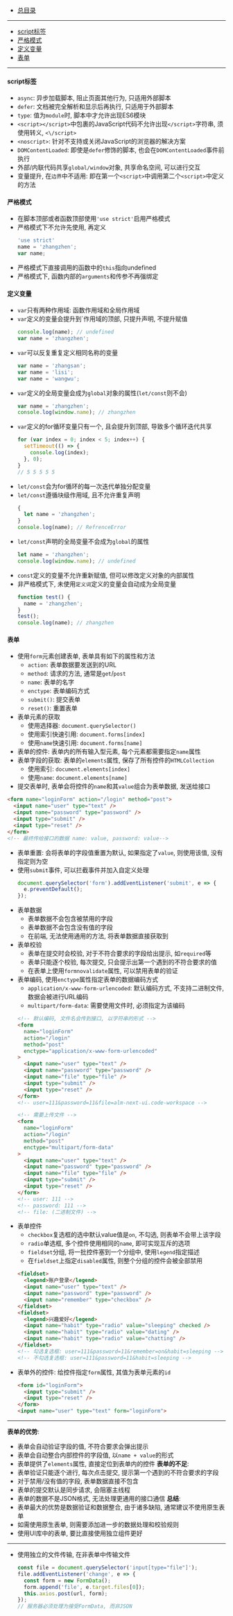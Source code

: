 + [总目录](../readme.md)
***
+ [script标签](#script标签)
+ [严格模式](#严格模式)
+ [定义变量](#定义变量)
+ [表单](#表单)
***
#### script标签
+ `async`: 异步加载脚本, 阻止页面其他行为, 只适用外部脚本
+ `defer`: 文档被完全解析和显示后再执行, 只适用于外部脚本
+ `type`: 值为`module`时, 脚本中才允许出现ES6模块
+ `<script></script>`中包裹的JavaScript代码不允许出现`</script>`字符串, 须使用转义, `<\/script>`
+ `<noscript>`: 针对不支持或关闭JavaScript的浏览器的解决方案
+ `DOMContentLoaded`: 即使是`defer`修饰的脚本, 也会在`DOMContentLoaded`事件前执行
+ 外部/内联代码共享`global/window`对象, 共享命名空间, 可以进行交互
+ 变量提升, 在`边界`中不适用: 即在第一个`<script>`中调用第二个`<script>`中定义的方法

#### 严格模式
+ 在脚本顶部或者函数顶部使用`'use strict'`启用严格模式
+ 严格模式下不允许先使用, 再定义
  ```JavaScript
  'use strict'
  name = 'zhangzhen';
  var name;
  ```
+ 严格模式下直接调用的函数中的`this`指向undefined
+ 严格模式下, 函数内部的`arguments`和传参不再强绑定

#### 定义变量
+ `var`只有两种作用域: 函数作用域和全局作用域
+ `var`定义的变量会提升到`作用域的顶部, 只提升声明, 不提升赋值
  ```JavaScript
  console.log(name); // undefined
  var name = 'zhangzhen';
  ```
+ `var`可以反复重复定义相同名称的变量
  ```JavaScript
  var name = 'zhangsan';
  var name = 'lisi';
  var name = 'wangwu';
  ```
+ `var`定义的全局变量会成为`global`对象的属性(`let/const`则不会)
  ```JavaScript
  var name = 'zhangzhen';
  console.log(window.name); // zhangzhen
  ```
+ `var`定义的for循环变量只有一个, 且会提升到顶部, 导致多个循环迭代共享
  ```JavaScript
  for (var index = 0; index < 5; index++) {
    setTimeout(() => {
      console.log(index);
    }, 0);
  }
  // 5 5 5 5 5
  ```
+ `let/const`会为for循环的每一次迭代单独分配变量
+ `let/const`遵循块级作用域, 且不允许重复声明
  ```JavaScript
  {
    let name = 'zhangzhen';
  }
  console.log(name); // RefrenceError
  ```
+ `let/const`声明的全局变量不会成为`global`的属性
  ```JavaScript
  let name = 'zhangzhen';
  console.log(window.name); // undefined
  ```
+ `const`定义的变量不允许重新赋值, 但可以修改定义对象的内部属性
+ 非严格模式下, 未使用`定义词`定义的变量会自动成为全局变量
  ```JavaScript
  function test() {
    name = 'zhangzhen';
  }
  test();
  console.log(name); // zhangzhen
  ```

#### 表单
+ 使用`form`元素创建表单, 表单具有如下的属性和方法
  - `action`: 表单数据要发送到的URL
  - `method`: 请求的方法, 通常是`get`/`post`
  - `name`: 表单的名字
  - `enctype`: 表单编码方式
  - `submit()`: 提交表单
  - `reset()`: 重置表单
+ 表单元素的获取
  - 使用选择器: `document.querySelector()`
  - 使用索引快速引用: `document.forms[index]`
  - 使用`name`快速引用: `document.forms[name]`
+ 表单的控件: 表单内的所有输入型元素, 每个元素都需要指定`name`属性
+ 表单字段的获取: 表单的`elements`属性, 保存了所有控件的`HTMLCollection`
  - 使用索引: `document.elements[index]`
  - 使用`name`: `document.elements[name]`
+ 提交表单时, 表单会将控件的`name`和其`value`组合为表单数据, 发送给接口
```html
<form name="loginForm" action="/login" method="post">
  <input name="user" type="text" />
  <input name="password" type="password" />
  <input type="submit" />
  <input type="reset" />
</form>
<!-- 最终传给接口的数据 name: value, password: value-->
```
+ 表单重置: 会将表单的字段值重置为默认, 如果指定了`value`, 则使用该值, 没有指定则为空
+ 使用`submit`事件, 可以拦截事件并加入自定义处理
  ```JavaScript
  document.querySelector('form').addEventListener('submit', e => {
    e.preventDefault();
  });
  ```
+ 表单数据
  - 表单数据不会包含被禁用的字段
  - 表单数据不会包含没有值的字段
  - 在前端, 无法使用通用的方法, 将表单数据直接获取到
+ 表单校验
  - 表单在提交时会校验, 对于不符合要求的字段给出提示, 如`required`等
  - 表单只能逐个校验, 每次提交, 只会提示出第一个遇到的不符合要求的值
  - 在表单上使用`formnovalidate`属性, 可以禁用表单的验证
+ 表单编码, 使用`enctype`属性指定表单的数据编码方式
  - `application/x-www-form-urlencoded`: 默认编码方式, 不支持二进制文件, 数据会被进行URL编码
  - `multipart/form-data`: 需要使用文件时, 必须指定为该编码
  ```html
  <!-- 默认编码, 文件名会传到接口, 以字符串的形式 -->
  <form
    name="loginForm"
    action="/login"
    method="post"
    enctype="application/x-www-form-urlencoded"
  >
    <input name="user" type="text" />
    <input name="password" type="password" />
    <input name="file" type="file" />
    <input type="submit" />
    <input type="reset" />
  </form>
  <!-- user=111&password=11&file=alm-next-ui.code-workspace -->

  <!-- 需要上传文件 -->
  <form
    name="loginForm"
    action="/login"
    method="post"
    enctype="multipart/form-data"
  >
    <input name="user" type="text" />
    <input name="password" type="password" />
    <input name="file" type="file" />
    <input type="submit" />
    <input type="reset" />
  </form>
  <!-- user: 111 -->
  <!-- password: 111 -->
  <!-- file: (二进制文件) -->
  ```
+ 表单控件
  - `checkbox`复选框的选中默认value值是`on`, 不勾选, 则表单不会带上该字段
  - `radio`单选框, 多个控件使用相同的`name`, 即可实现互斥的选项
  - `fieldset`分组, 将一批控件塞到一个分组中, 使用`legend`指定描述
  - 在`fieldset`上指定`disabled`属性, 则整个分组的控件会被全部禁用
  ```html
  <fieldset>
    <legend>账户登录</legend>
    <input name="user" type="text" />
    <input name="password" type="password" />
    <input name="remember" type="checkbox" />
  </fieldset>
  <fieldset>
    <legend>兴趣爱好</legend>
    <input name="habit" type="radio" value="sleeping" checked />
    <input name="habit" type="radio" value="dating" />
    <input name="habit" type="radio" value="chatting" />
  </fieldset>
  <!-- 勾选复选框: user=111&password=11&remember=on&habit=sleeping -->
  <!-- 不勾选复选框: user=111&password=11&habit=sleeping -->
  ```
+ 表单外的控件: 给控件指定`form`属性, 其值为表单元素的`id`
  ```html
  <form id="loginForm">
    <input type="submit" />
    <input type="reset" />
  </form>
  <input name="user" type="text" form="loginForm">
  ```
***
**表单的优势**:
+ 表单会自动验证字段的值, 不符合要求会弹出提示
+ 表单会自动整合内部控件的字段值, 以`name + value`的形式
+ 表单提供了`elements`属性, 直接定位到表单内的控件
**表单的不足**:
+ 表单验证只能逐个进行, 每次点击提交, 提示第一个遇到的不符合要求的字段
+ 对于禁用/没有值的字段, 表单数据直接不包含
+ 表单的提交默认是同步请求, 会阻塞主线程
+ 表单的数据不是JSON格式, 无法处理更通用的接口通信
**总结**:
+ 表单最大的优势是数据验证和数据整合, 由于诸多缺陷, 通常建议不使用原生表单
+ 如需使用原生表单, 则需要添加进一步的数据处理和校验规则
+ 使用UI库中的表单, 要比直接使用独立组件更好
***
+ 使用独立的文件传输, 在非表单中传输文件
  ```JavaScript
  const file = document.querySelector('input[type="file"]');
  file.addEventListener('change', e => {
    const form = new FormData();
    form.append('file', e.target.files[0]);
    this.axios.post(url, form);
  });
  // 服务器必须处理为接受FormData, 而非JSON
  ```
